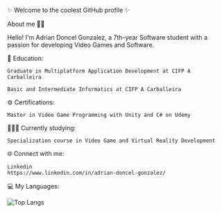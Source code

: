 
✨ Welcome to the coolest GitHub profile ✨

About me 🙋‍♂️

Hello! I'm Adrian Doncel Gonzalez, a 7th-year Software student with a passion for developing Video Games and Software.

📖 Education:

    Graduate in Multiplatform Application Development at CIFP A Carballeira

    Basic and Intermediate Informatics at CIFP A Carballeira

⚙️ Certifications:

    Master in Video Game Programming with Unity and C# on Udemy

🧑🏻‍💻 Currently studying:

    Specialization course in Video Game and Virtual Reality Development

🌐 Connect with me:

    Linkedin
    https://www.linkedin.com/in/adrian-doncel-gonzalez/

💻 My Languages:

![Top Langs](https://github-readme-stats.vercel.app/api/top-langs/?username=anuraghazra&layout=compact)

